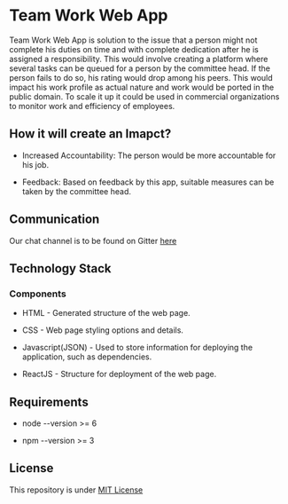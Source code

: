 # Team Work Web App

Team Work Web App is solution to the issue that a person might not complete his duties on time and with complete dedication after he is assigned a responsibility.
This would involve creating a platform where several tasks can be queued for a person by the committee head. If the person fails to do so, his rating would drop among his peers. This would impact his work profile as actual nature and work would be ported in the public domain. 
To scale it up it could be used in commercial organizations to monitor work and efficiency of employees.


## How it will create an Imapct?

* Increased Accountability: The person would be more accountable for his job.

* Feedback: Based on feedback by this app, suitable measures can be taken by the committee head.


## Communication


Our chat channel is to be found on Gitter [here](https://gitter.im/dsciitpatna/TeamWork)


## Technology Stack


### Components

* HTML - Generated structure of the web page.

* CSS - Web page styling options and details.

* Javascript(JSON) - Used to store information for deploying the application, such as dependencies.

* ReactJS - Structure for deployment of the web page.


## Requirements

* node --version >= 6

* npm --version >= 3


## License


This repository is under [MIT License](LICENSE)
